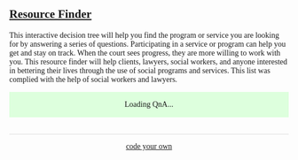 <style>	
	body {
		font-family: 'Palatino Linotype', 'Book Antiqua', Palatino, serif;
	}

	#rawmarkup{
		display:none;
	}
	
	#QandA img{
		width:100%;
	}

	div.main{
		min-width:300px;
		max-width:650px;
		margin: 0 auto;
	padding:0 5px 0 5px;
		}
	div.frame{
		float:left;
		width:100%;
		margin:5px 0 5px 0;
	}
	div.full{
		float:left;
		width:100%;
	}
	.button{
		padding:8px;
		margin:8px 0 0px 0;
		width:100%;
	}
	div.question_text{
		float:left;
		font-family: Verdana, Geneva, sans-serif;
		font-size: 14px;
		line-height: 20px;
		color:#ffffff;
		min-width:30px;
		background:#5489eb;
		border-radius: 15px;
		padding:10px 15px 14px 15px;
		margin-right:45px;
	}

	div.question_text a:link, div.question_text a:hover, div.question_text a:active, div.question_text a:visited{ color:#e3fbfc; } 

	div.question_arrow{
		float:left; 
		width: 0; 
		height: 0; 
		border-left: 5px solid transparent; 
		border-right: 10px solid transparent; 
		border-top: 15px solid #5489eb;
		margin:0 20px;
	}
	div.ans_text{
		float:right;
		font-family: Verdana, Geneva, sans-serif;
		font-size: 14px;
		line-height: 20px;
		color:#000000;
		min-width:30px;
		background:#eeeeee;
		border-radius: 15px;
		padding:10px 15px 14px 15px;
		margin-left:45px;
	}
	div.ans_arrow{
		float:right; 
		width: 0; 
		height: 0; 
		border-left: 10px solid transparent; 
		border-right: 5px solid transparent; 
		border-top: 15px solid #eeeeee;
		margin:0 20px;
	}
	div.choices{
		float:left;
		width:100%;
		margin:15px 0 0 0;
	}
	div.standard_buttons{
		float:left;
		width:100%;
		margin-top:5px;
		border-top: 1px solid #ddd; 
		padding-top:12px;		
	}
	div.credits{
		float:left;
		dispaly:none;
		width:100%;
		background:#eee;
		margin:0px 0 15px 0;
	}
	div.credit_text{
		font-family: Verdana, Geneva, sans-serif;
		font-size: 14px;
		line-height: 20px;
		padding:4px 15px 10px 15px;
	}
	li.error{
		list-style-type: none;
		background:#ffdddd;
		margin: 10px 0 0 0;
		padding: 5px;
	}

	.qpad {
		float:left;
		padding:0 15px;
	}
	
	a.sbutton {
		float:left;
		font-family: Verdana, Geneva, sans-serif;
		font-size: 14px;
		line-height: 20px;
		width:48%;
		background: #eee;
		border-radius: 8px;
		padding:10px 0px 12px 0;
		margin: 0 0 3px 0;
		border: solid 1px #888;
		text-align:center;
		color: #000000;
		text-decoration: none;
	}

	a.sbutton:hover, a.sbutton:active {
		float:left;
		font-family: Verdana, Geneva, sans-serif;
		font-size: 14px;
		line-height: 20px;
		width:48%;
		background: #ddd;
		border-radius: 8px;
		padding:10px 0px 12px 0;
		margin: 0 0 3px 0;
		border: solid 1px #888;
		text-align:center;
		color: #000000;
		text-decoration: none;
	}

	a.qabutton {
		float:left;
		font-family: Verdana, Geneva, sans-serif;
		font-size: 14px;
		line-height: 20px;
		width:100%;
		background: #eee;
		border-radius: 8px;
		padding:10px 0px 12px 0;
		margin: 0 0 8px 0;
		border: solid 1px #888;
		text-align:left;
		color: #000000;
		text-decoration: none;
	}

	a.qabutton:hover, a.qabutton:active {
		float:left;
		font-family: Verdana, Geneva, sans-serif;
		font-size: 14px;
		line-height: 20px;
		width:100%;
		background: #ddd;
		border-radius: 8px;
		padding:10px 0px 12px 0;
		margin: 0 0 8px 0;
		border: solid 1px #888;
		text-align:left;
		color: #000000;
		text-decoration: none;
	}
	

	div.xdiv {
		float:left;
		width:100%;
		margin: 0 0 8px 0;
		background: #eee;
		border: solid 1px #888;
		border-radius: 8px;
	}	

	input.xinput {
		-webkit-box-sizing: border-box; /* Safari/Chrome, other WebKit */
		-moz-box-sizing: border-box;    /* Firefox, other Gecko */ 
		box-sizing: border-box;         /* Opera/IE 8+ */
		float:left;
		width:100%;
		font-family: Verdana, Geneva, sans-serif;
		font-size: 14px;
		line-height: 20px;
		background: #fff;
		border-top-left-radius: 8px;
		border-top-right-radius: 8px;
		padding:10px 10px 12px 10px;
		border: solid 0px #888;
		border-bottom: solid 1px #888;
		text-align:left;
		color: #000000;
		text-decoration: none;
	}
	
	a.xbutton {
		float:left;
		width:100%;
		text-align:left;
		font-family: Verdana, Geneva, sans-serif;
		font-size: 14px;
		line-height: 20px;
		background: #eee;
		border-radius: 8px;
		padding:10px 0px 12px 0px;
		color: #000000;
		text-decoration: none;
	}
	
	a.xbutton:hover, a.xbutton:active {
		border-top-left-radius: 0px;
		border-top-right-radius: 0px;
		background: #ddd;
	}
</style>
<FORM name="FORM" id="FORM"><div id="conversation" style="margin:15px auto 0 auto;padding:0 15px;max-width:500px"> </div><h2 style=”text-allign:center;”><u>Resource Finder</u></h2> 
<p> This interactive decision tree will help you find the program or service you are looking for by answering a series of questions. Participating in a service or program can help you get and stay on track. When the court sees progress, they are more willing to work with you. This resource finder will help clients, lawyers, social workers, and anyone interested in bettering their lives through the use of social programs and services. This list was complied with the help of social workers and lawyers. </p>

<div id='QandA' class='QandA'><div style='padding:15px;background:#ddffdd;text-align:center;'>Loading QnA...</div></div><div id='Choices' class='choices'></div><div id="rawmarkup" style="display:none;">Before%3A+%3C%2Fdiv%3E%3Ch2+style%3D%E2%80%9Dtext-allign%3Acenter%3B%E2%80%9D%3E%3Cu%3EResource+Finder%3C%2Fu%3E%3C%2Fh2%3E+%0D%0A%3Cp%3E+This+interactive+decision+tree+will+help+you+find+the+program+or+service+you+are+looking+for+by+answering+a+series+of+questions.+Participating+in+a+service+or+program+can+help+you+get+and+stay+on+track.+When+the+court+sees+progress%2C+they+are+more+willing+to+work+with+you.+This+resource+finder+will+help+clients%2C+lawyers%2C+social+workers%2C+and+anyone+interested+in+bettering+their+lives+through+the+use+of+social+programs+and+services.+This+list+was+complied+with+the+help+of+social+workers+and+lawyers.+%3C%2Fp%3E%0D%0A%0D%0AQ%281%29%3A+Are+you+18+years+or+older%3F%0D%0AA%3A+Yes.%0D%0A%09Q%281.1%29%3A+I+will+provide+a+list+of+resources+in+the+Boston+area+that+you+can+utilize.+What+are+you+interested+in%3F%0D%0A%09A%28job+training%29%3A+Job+Training%0D%0A%09%09Q%282.1%29%3A+Pick+the+field+you%E2%80%99re+most+interested+in.%0D%0A%09%09A%28construction%29%3A+Construction%0D%0A%09%09%09Q%282.1.1%29%3A+Here+are+some+apprentice+and+training+programs+in+the+Greater+Boston+area.+%3Cbr%3E%3Cbr%3E%3Ca+href%3D%22https%3A%2F%2Fwww.peoplesacademyinc.org%22%3EThe+Peoples+Academy%3C%2Fa%3E+%3Cbr%3E%3Cbr%3E%3Ca+href%3D%22https%3A%2F%2Fbuildingpathwaysboston.org%2Fprograms%2F%22%3EBuildingPathWays%3C%2Fa%3E%3Cbr%3E%3Cbr%3E%3Ca+href%3D%22http%3A%2F%2Fwww.youthbuildboston.org%2Fnew-programs%2F%22%3EYouth+Build%3C%2Fa%3E.+%0D%0A%09%09%09A%3A+Thanks%2C+I%E2%80%99m+done+with+this.%0D%0A%09%09%09%09Q%282.1.1.1%29%3AGOTO%3Aend%0D%0A%09%09%09A%3A+I+want+to+keep+searching+the+resources.%0D%0A%09%09%09%09Q%282.1.1.2%29%3AGOTO%3A1.1%0D%0A%09%09A%28food%29%3A+Culinary+Arts%0D%0A%09%09%09Q%282.1.2%29%3A+%3Ca+href%3D%22https%3A%2F%2Fne-cat.org%2Fculinary-arts-job-training%2F%22%3ENECAT%3C%2Fa%3E%3Cbr%3E%3Cbr%3E%3Ca+href%3D%22http%3A%2F%2Fbostonkroc.salvationarmy.org%2FBostonKroc%2FCulinary%2F%22%3EKroc+Center+Culinary+Arts+Training+Center%3C%2Fa%3E+%0D%0A%09%09%09A%3A+Thanks%2C+I%E2%80%99m+done+with+this.%0D%0A%09%09%09%09Q%282.1.2.1%29%3AGOTO%3Aend%0D%0A%09%09%09A%3A+I+want+to+keep+searching+the+resources.%0D%0A%09%09%09%09Q%282.1.2.2%29%3AGOTO%3A1.1%0D%0A%09%09A%28unsure%29%3A+I%E2%80%99m+unsure%0D%0A%09%09%09Q%282.1.3%29%3A+Check+out+Boston%E2%80%99s+career+services+program+or+Boston+Public+Health+Commission%E2%80%99s+Job+Training%2FEducation%3Cbr%3E%3Cbr%3E%3Ca+href%3D%22https%3A%2F%2Fwww.bostoncareerlink.org%2Findex.php%3Foption%3Dcom_content%26view%3Darticle%26id%3D1%26Itemid%3D2%2F%22%3EBoston+Career+Link%3C%2Fa%3E%3Cbr%3E%3Cbr%3E%3Ca+href%3D%22http%3A%2F%2Fwww.bphc.org%2Fwhatwedo%2Fhomelessness%2Fhomeless-services%2FPages%2FJob-Training-and-Education.aspx%2F%22%3EBoston+Public+Health+Commission%3C%2Fa%3E%0D%0A%09%09%09A%3A+Thanks%2C+I%E2%80%99m+done+with+this.%0D%0A%09%09%09%09Q%282.1.3.1%29%3AGOTO%3Aend%0D%0A%09%09%09A%3A+I+want+to+keep+searching+the+resources.%0D%0A%09%09%09%09Q%282.1.3.2%29%3AGOTO%3A1.1%0D%0A%09A%28Alternative+education%29%3A+Alternative+Education%0D%0A%09%09Q%282.2%29%3A+Are+you+interested+in+getting+your+HiSET%2C+GED%2C+or+high+school+diploma%3F%0D%0A%09%09A%3A+Yes%0D%0A%09%09%09Q%282.2.1%29%3A+This+hotline+will+help+you+figure+the+program+that+will+benefit+you+the+most%21+%3Ca+href%3D%22http%3A%2F%2Fmassliteracyhotline.org%2Fhotline%2F%2F%22%3EMassachusetts+Literacy+Hotline%3C%2Fa%3E%0D%0A%09%09%09A%3A+Thanks%2C+I%E2%80%99m+done+with+this.%0D%0A%09%09%09%09Q%282.2.1.1%29%3AGOTO%3Aend%0D%0A%09%09%09A%3A+I+want+to+keep+searching+the+resources.%0D%0A%09%09%09%09Q%282.2.1.2%29%3AGOTO%3A1.1%0D%0A%09%09A%3A+No.%0D%0A%09%09%09Q%282.2.2%29%3A+Do+you+want+to+keep+searching+the+resources%3F%0D%0A%09%09%09A%3A+Yes+please%21%0D%0A%09%09%09%09Q%282.2.2.1%29%3AGOTO%3A1.1%0D%0A%09%09%09A%3A+No+thanks%2C+I%E2%80%99m+all+set.%0D%0A%09%09%09%09Q%282.2.2.2%29%3AGOTO%3Aend%0D%0A%09A%28rehab%29%3A+Rehabilitation+Facility%0D%0A%09%09Q%282.3%29%3A+Are+you+interested+in+participating+in+a+program+in+Boston%3F%0D%0A%09%09A%3A+Yes.%0D%0A%09%09%09Q%282.3.1%29%3A+Here+are+a+list+of+rehabilitation+programs+in+Boston.+%3Cbr%3E%3Cbr%3E+%3Ca+href%3D%22http%3A%2F%2Fspauldingrehab.org%2Flocations%2Fspaulding-rehabilitation-hospital%2F%22%3ESpaulding%3C%2Fa%3E%3Cbr%3E%3Cbr%3E%3Ca+href%3D%22http%3A%2F%2Fwww.bidmc.org%2FCenters-and-Departments%2FDepartments%2FPatient-And-Family-Care-Services%2FRehabilitation-Services%2FInpatient-Rehabilitation-Services.aspx%2F%22%3EBeth+Israel+Deaconess+Medical+Center%3C%2Fa%3E%3Cbr%3E%3Cbr%3E%3Ca+href%3D%22http%3A%2F%2Fwww.hebrewseniorlife.org%2Frehab-services-boston%2F%22%3EHebrew+Rehabilitation+Center%3C%2Fa%3E%0D%0A%09%09%09A%3A+Thanks%2C+I%E2%80%99m+done+with+this.%0D%0A%09%09%09%09Q%282.3.1.1%29%3AGOTO%3Aend%0D%0A%09%09%09A%3A+I+want+to+keep+searching+the+resources.%0D%0A%09%09%09%09Q%282.3.1.2%29%3AGOTO%3A1.1%0D%0A%09%09A%3A+No.+%0D%0A%09%09%09Q%282.3.2%29%3A+Unfortunately%2C+this+QnA+is+only+focused+on+the+Boston+area.+Do+you+want+to+keep+searching+for+programs%3F%0D%0A%09%09%09A%3A+Yes.%0D%0A%09%09%09%09Q%282.3.2.1%29%3AGOTO%3A1.1%0D%0A%09%09%09A%3A+No.%0D%0A%09%09%09%09Q%282.3.2.2%29%3AGOTO%3Aend%0D%0A%09A%28community%29%3A+Community+Service%0D%0A%09%09Q%282.4%29%3A+Are+you+interested+in+or+in+need+of+completing+community+service+in+the+Boston+area%3F%0D%0A%09%09A%3A+Yes.%0D%0A%09%09%09Q%282.4.1%29%3A+Here+are+list+of+programs+in+need+of+volunteers.+%3Cbr%3E%3Cbr%3E%3Ca+href%3D%22http%3A%2F%2Fbostonkroc.salvationarmy.org%2F%22%3EKroc+Center%3C%2Fa%3E%3Cbr%3E%3Cbr%3E%3Ca+href%3D%22http%3A%2F%2Fwww.pinestreetinn.org%2F%22%3EPine+St.+Inn%3C%2Fa%3E%3Cbr%3E%3Cbr%3E%3Ca+href%3D%22https%3A%2F%2Fwww.foodpantries.org%2Fci%2Fma-boston%2F%22%3EFood+Pantries%3C%2Fa%3E%3Cbr%3E%3Cbr%3E%3Ca+href%3D%22https%3A%2F%2Fwww.bostoncares.org%2F%22%3EBoston+Cares%3C%2Fa%3E%0D%0A%09%09%09A%3A+Thanks%2C+I%E2%80%99m+done+with+this.%0D%0A%09%09%09%09Q%282.4.1.1%29%3AGOTO%3Aend%0D%0A%09%09%09A%3A+I+want+to+keep+searching+the+resources.%0D%0A%09%09%09%09Q%282.4.1.2%29%3AGOTO%3A1.1%0D%0A%09%09A%3A+No%2C+I+want+to+complete+it+outside+of+Boston.%0D%0A%09%09%09Q%282.4.2%29%3A+Unfortunately%2C+this+QnA+only+focuses+on+the+Boston+area.+Do+you+want+to+keep+searching+for+programs%3F%0D%0A%09%09%09A%3A+Yes.%0D%0A%09%09%09%09Q%282.4.2.1%29%3AGOTO%3A1.1%0D%0A%09%09%09A%3A+No.%0D%0A%09%09%09%09Q%282.4.2.2%29%3AGOTO%3Aend%0D%0A%09A%28health%29%3A+Health+Clinic%0D%0A%09%09Q%282.5%29%3A+Here+are+a+list+of+judgment-free+clinics.+%3Cbr%3E%3Cbr%3E%3Ca+href%3D%22http%3A%2F%2Fsidneyborum.org%2Fcare%2F%22%3ESidney+Borum+Clinic%3C%2Fa%3E%3Cbr%3E%3Cbr%3E%3Ca+href%3Dhttp%3A%2F%2Fwww.bphc.org%2Fwhatwedo%2Fhomelessness%2Fhomeless-services%2FPages%2Flocations.aspx%2F%3EWoods+Mullen+Shelter%3C%2Fa%3E%0D%0A%09%09A%3A+Thanks%2C+I%E2%80%99m+done+with+this.%0D%0A%09%09%09Q%282.5.1.1%29%3AGOTO%3Aend%0D%0A%09%09A%3A+I+want+to+keep+searching+the+resources.%0D%0A%09%09%09Q%282.5.1.2%29%3AGOTO%3A1.1%0D%0A%09A%28all+set%29%3A+I+am+done+searching.%0D%0A%09%09Q%282.6%29%3AGOTO%3Aend%0D%0AA%3A+No.%0D%0A%09Q%281.2%29%3AGOTO%3A2%0D%0AQ%282%29%3A+If+you+are+looking+for+juvenile+services%2C+please+use+Nicole+Siino%E2%80%99s+website+application+for+available+juvenile+resources.%0D%0AQ%28end%29%3A+Thank+you+for+participating%21%0D%0A</div><div id="ondeck" name="ondeck"><div id='Q-1' name='Q-1' style='display:none;'> Are you 18 years or older?
</div><div id='Q-1.1' name='Q-1.1' style='display:none;'> I will provide a list of resources in the Boston area that you can utilize. What are you interested in?
</div><div id='Q-1.1.1' name='Q-1.1.1' style='display:none;'> Pick the field you’re most interested in.
</div><div id='Q-1.1.1.1' name='Q-1.1.1.1' style='display:none;'> Here are some apprentice and training programs in the Greater Boston area. <br><br><a href="https://www.peoplesacademyinc.org">The Peoples Academy</a> <br><br><a href="https://buildingpathwaysboston.org/programs/">BuildingPathWays</a><br><br><a href="http://www.youthbuildboston.org/new-programs/">Youth Build</a>. 
</div><div id='Q-1.1.1.1.1' name='Q-1.1.1.1.1' style='display:none;'>GOTO:3</div><div id='Q-1.1.1.1.2' name='Q-1.1.1.1.2' style='display:none;'>GOTO:1.1</div><div id='Q-1.1.1.2' name='Q-1.1.1.2' style='display:none;'> <a href="https://ne-cat.org/culinary-arts-job-training/">NECAT</a><br><br><a href="http://bostonkroc.salvationarmy.org/BostonKroc/Culinary/">Kroc Center Culinary Arts Training Center</a> 
</div><div id='Q-1.1.1.2.1' name='Q-1.1.1.2.1' style='display:none;'>GOTO:3</div><div id='Q-1.1.1.2.2' name='Q-1.1.1.2.2' style='display:none;'>GOTO:1.1</div><div id='Q-1.1.1.3' name='Q-1.1.1.3' style='display:none;'> Check out Boston’s career services program or Boston Public Health Commission’s Job Training/Education<br><br><a href="https://www.bostoncareerlink.org/index.php?option=com_content&view=article&id=1&Itemid=2/">Boston Career Link</a><br><br><a href="http://www.bphc.org/whatwedo/homelessness/homeless-services/Pages/Job-Training-and-Education.aspx/">Boston Public Health Commission</a>
</div><div id='Q-1.1.1.3.1' name='Q-1.1.1.3.1' style='display:none;'>GOTO:3</div><div id='Q-1.1.1.3.2' name='Q-1.1.1.3.2' style='display:none;'>GOTO:1.1</div><div id='Q-1.1.2' name='Q-1.1.2' style='display:none;'> Are you interested in getting your HiSET, GED, or high school diploma?
</div><div id='Q-1.1.2.1' name='Q-1.1.2.1' style='display:none;'> This hotline will help you figure the program that will benefit you the most! <a href="http://massliteracyhotline.org/hotline//">Massachusetts Literacy Hotline</a>
</div><div id='Q-1.1.2.1.1' name='Q-1.1.2.1.1' style='display:none;'>GOTO:3</div><div id='Q-1.1.2.1.2' name='Q-1.1.2.1.2' style='display:none;'>GOTO:1.1</div><div id='Q-1.1.2.2' name='Q-1.1.2.2' style='display:none;'> Do you want to keep searching the resources?
</div><div id='Q-1.1.2.2.1' name='Q-1.1.2.2.1' style='display:none;'>GOTO:1.1</div><div id='Q-1.1.2.2.2' name='Q-1.1.2.2.2' style='display:none;'>GOTO:3</div><div id='Q-1.1.3' name='Q-1.1.3' style='display:none;'> Are you interested in participating in a program in Boston?
</div><div id='Q-1.1.3.1' name='Q-1.1.3.1' style='display:none;'> Here are a list of rehabilitation programs in Boston. <br><br> <a href="http://spauldingrehab.org/locations/spaulding-rehabilitation-hospital/">Spaulding</a><br><br><a href="http://www.bidmc.org/Centers-and-Departments/Departments/Patient-And-Family-Care-Services/Rehabilitation-Services/Inpatient-Rehabilitation-Services.aspx/">Beth Israel Deaconess Medical Center</a><br><br><a href="http://www.hebrewseniorlife.org/rehab-services-boston/">Hebrew Rehabilitation Center</a>
</div><div id='Q-1.1.3.1.1' name='Q-1.1.3.1.1' style='display:none;'>GOTO:3</div><div id='Q-1.1.3.1.2' name='Q-1.1.3.1.2' style='display:none;'>GOTO:1.1</div><div id='Q-1.1.3.2' name='Q-1.1.3.2' style='display:none;'> Unfortunately, this QnA is only focused on the Boston area. Do you want to keep searching for programs?
</div><div id='Q-1.1.3.2.1' name='Q-1.1.3.2.1' style='display:none;'>GOTO:1.1</div><div id='Q-1.1.3.2.2' name='Q-1.1.3.2.2' style='display:none;'>GOTO:3</div><div id='Q-1.1.4' name='Q-1.1.4' style='display:none;'> Are you interested in or in need of completing community service in the Boston area?
</div><div id='Q-1.1.4.1' name='Q-1.1.4.1' style='display:none;'> Here are list of programs in need of volunteers. <br><br><a href="http://bostonkroc.salvationarmy.org/">Kroc Center</a><br><br><a href="http://www.pinestreetinn.org/">Pine St. Inn</a><br><br><a href="https://www.foodpantries.org/ci/ma-boston/">Food Pantries</a><br><br><a href="https://www.bostoncares.org/">Boston Cares</a>
</div><div id='Q-1.1.4.1.1' name='Q-1.1.4.1.1' style='display:none;'>GOTO:3</div><div id='Q-1.1.4.1.2' name='Q-1.1.4.1.2' style='display:none;'>GOTO:1.1</div><div id='Q-1.1.4.2' name='Q-1.1.4.2' style='display:none;'> Unfortunately, this QnA only focuses on the Boston area. Do you want to keep searching for programs?
</div><div id='Q-1.1.4.2.1' name='Q-1.1.4.2.1' style='display:none;'>GOTO:1.1</div><div id='Q-1.1.4.2.2' name='Q-1.1.4.2.2' style='display:none;'>GOTO:3</div><div id='Q-1.1.5' name='Q-1.1.5' style='display:none;'> Here are a list of judgment-free clinics. <br><br><a href="http://sidneyborum.org/care/">Sidney Borum Clinic</a><br><br><a href=http://www.bphc.org/whatwedo/homelessness/homeless-services/Pages/locations.aspx/>Woods Mullen Shelter</a>
</div><div id='Q-1.1.5.1' name='Q-1.1.5.1' style='display:none;'>GOTO:3</div><div id='Q-1.1.5.2' name='Q-1.1.5.2' style='display:none;'>GOTO:1.1</div><div id='Q-1.1.6' name='Q-1.1.6' style='display:none;'>GOTO:3</div><div id='Q-1.2' name='Q-1.2' style='display:none;'>GOTO:2</div><div id='Q-2' name='Q-2' style='display:none;'> If you are looking for juvenile services, please use Nicole Siino’s website application for available juvenile resources.
</div><div id='Q-3' name='Q-3' style='display:none;'> Thank you for participating!
</div><div id='A-1.1' name='A-1.1' style='display:none;'> Yes.
</div><div id='A-href-1.1' name='A-href-1.1' style='display:none;'>javascript:void('');</div><div id='A-target-1.1' name='A-target-1.1' style='display:none;'></div><div id='X-1.1' name='X-1.1' style='display:none;'>Yes.</div><div id='A-1.1.1' name='A-1.1.1' style='display:none;'> Job Training
</div><div id='A-href-1.1.1' name='A-href-1.1.1' style='display:none;'>javascript:void('');</div><div id='A-target-1.1.1' name='A-target-1.1.1' style='display:none;'></div><div id='X-1.1.1' name='X-1.1.1' style='display:none;'>job training</div><div id='A-1.1.1.1' name='A-1.1.1.1' style='display:none;'> Construction
</div><div id='A-href-1.1.1.1' name='A-href-1.1.1.1' style='display:none;'>javascript:void('');</div><div id='A-target-1.1.1.1' name='A-target-1.1.1.1' style='display:none;'></div><div id='X-1.1.1.1' name='X-1.1.1.1' style='display:none;'>construction</div><div id='A-1.1.1.1.1' name='A-1.1.1.1.1' style='display:none;'> Thanks, I’m done with this.
</div><div id='A-href-1.1.1.1.1' name='A-href-1.1.1.1.1' style='display:none;'>javascript:void('');</div><div id='A-target-1.1.1.1.1' name='A-target-1.1.1.1.1' style='display:none;'></div><div id='X-1.1.1.1.1' name='X-1.1.1.1.1' style='display:none;'>Thanks, I’m done with this.</div><div id='A-1.1.1.1.2' name='A-1.1.1.1.2' style='display:none;'> I want to keep searching the resources.
</div><div id='A-href-1.1.1.1.2' name='A-href-1.1.1.1.2' style='display:none;'>javascript:void('');</div><div id='A-target-1.1.1.1.2' name='A-target-1.1.1.1.2' style='display:none;'></div><div id='X-1.1.1.1.2' name='X-1.1.1.1.2' style='display:none;'>I want to keep searching the resources.</div><div id='A-1.1.1.2' name='A-1.1.1.2' style='display:none;'> Culinary Arts
</div><div id='A-href-1.1.1.2' name='A-href-1.1.1.2' style='display:none;'>javascript:void('');</div><div id='A-target-1.1.1.2' name='A-target-1.1.1.2' style='display:none;'></div><div id='X-1.1.1.2' name='X-1.1.1.2' style='display:none;'>food</div><div id='A-1.1.1.2.1' name='A-1.1.1.2.1' style='display:none;'> Thanks, I’m done with this.
</div><div id='A-href-1.1.1.2.1' name='A-href-1.1.1.2.1' style='display:none;'>javascript:void('');</div><div id='A-target-1.1.1.2.1' name='A-target-1.1.1.2.1' style='display:none;'></div><div id='X-1.1.1.2.1' name='X-1.1.1.2.1' style='display:none;'>Thanks, I’m done with this.</div><div id='A-1.1.1.2.2' name='A-1.1.1.2.2' style='display:none;'> I want to keep searching the resources.
</div><div id='A-href-1.1.1.2.2' name='A-href-1.1.1.2.2' style='display:none;'>javascript:void('');</div><div id='A-target-1.1.1.2.2' name='A-target-1.1.1.2.2' style='display:none;'></div><div id='X-1.1.1.2.2' name='X-1.1.1.2.2' style='display:none;'>I want to keep searching the resources.</div><div id='A-1.1.1.3' name='A-1.1.1.3' style='display:none;'> I’m unsure
</div><div id='A-href-1.1.1.3' name='A-href-1.1.1.3' style='display:none;'>javascript:void('');</div><div id='A-target-1.1.1.3' name='A-target-1.1.1.3' style='display:none;'></div><div id='X-1.1.1.3' name='X-1.1.1.3' style='display:none;'>unsure</div><div id='A-1.1.1.3.1' name='A-1.1.1.3.1' style='display:none;'> Thanks, I’m done with this.
</div><div id='A-href-1.1.1.3.1' name='A-href-1.1.1.3.1' style='display:none;'>javascript:void('');</div><div id='A-target-1.1.1.3.1' name='A-target-1.1.1.3.1' style='display:none;'></div><div id='X-1.1.1.3.1' name='X-1.1.1.3.1' style='display:none;'>Thanks, I’m done with this.</div><div id='A-1.1.1.3.2' name='A-1.1.1.3.2' style='display:none;'> I want to keep searching the resources.
</div><div id='A-href-1.1.1.3.2' name='A-href-1.1.1.3.2' style='display:none;'>javascript:void('');</div><div id='A-target-1.1.1.3.2' name='A-target-1.1.1.3.2' style='display:none;'></div><div id='X-1.1.1.3.2' name='X-1.1.1.3.2' style='display:none;'>I want to keep searching the resources.</div><div id='A-1.1.2' name='A-1.1.2' style='display:none;'> Alternative Education
</div><div id='A-href-1.1.2' name='A-href-1.1.2' style='display:none;'>javascript:void('');</div><div id='A-target-1.1.2' name='A-target-1.1.2' style='display:none;'></div><div id='X-1.1.2' name='X-1.1.2' style='display:none;'>Alternative education</div><div id='A-1.1.2.1' name='A-1.1.2.1' style='display:none;'> Yes
</div><div id='A-href-1.1.2.1' name='A-href-1.1.2.1' style='display:none;'>javascript:void('');</div><div id='A-target-1.1.2.1' name='A-target-1.1.2.1' style='display:none;'></div><div id='X-1.1.2.1' name='X-1.1.2.1' style='display:none;'>Yes</div><div id='A-1.1.2.1.1' name='A-1.1.2.1.1' style='display:none;'> Thanks, I’m done with this.
</div><div id='A-href-1.1.2.1.1' name='A-href-1.1.2.1.1' style='display:none;'>javascript:void('');</div><div id='A-target-1.1.2.1.1' name='A-target-1.1.2.1.1' style='display:none;'></div><div id='X-1.1.2.1.1' name='X-1.1.2.1.1' style='display:none;'>Thanks, I’m done with this.</div><div id='A-1.1.2.1.2' name='A-1.1.2.1.2' style='display:none;'> I want to keep searching the resources.
</div><div id='A-href-1.1.2.1.2' name='A-href-1.1.2.1.2' style='display:none;'>javascript:void('');</div><div id='A-target-1.1.2.1.2' name='A-target-1.1.2.1.2' style='display:none;'></div><div id='X-1.1.2.1.2' name='X-1.1.2.1.2' style='display:none;'>I want to keep searching the resources.</div><div id='A-1.1.2.2' name='A-1.1.2.2' style='display:none;'> No.
</div><div id='A-href-1.1.2.2' name='A-href-1.1.2.2' style='display:none;'>javascript:void('');</div><div id='A-target-1.1.2.2' name='A-target-1.1.2.2' style='display:none;'></div><div id='X-1.1.2.2' name='X-1.1.2.2' style='display:none;'>No.</div><div id='A-1.1.2.2.1' name='A-1.1.2.2.1' style='display:none;'> Yes please!
</div><div id='A-href-1.1.2.2.1' name='A-href-1.1.2.2.1' style='display:none;'>javascript:void('');</div><div id='A-target-1.1.2.2.1' name='A-target-1.1.2.2.1' style='display:none;'></div><div id='X-1.1.2.2.1' name='X-1.1.2.2.1' style='display:none;'>Yes please!</div><div id='A-1.1.2.2.2' name='A-1.1.2.2.2' style='display:none;'> No thanks, I’m all set.
</div><div id='A-href-1.1.2.2.2' name='A-href-1.1.2.2.2' style='display:none;'>javascript:void('');</div><div id='A-target-1.1.2.2.2' name='A-target-1.1.2.2.2' style='display:none;'></div><div id='X-1.1.2.2.2' name='X-1.1.2.2.2' style='display:none;'>No thanks, I’m all set.</div><div id='A-1.1.3' name='A-1.1.3' style='display:none;'> Rehabilitation Facility
</div><div id='A-href-1.1.3' name='A-href-1.1.3' style='display:none;'>javascript:void('');</div><div id='A-target-1.1.3' name='A-target-1.1.3' style='display:none;'></div><div id='X-1.1.3' name='X-1.1.3' style='display:none;'>rehab</div><div id='A-1.1.3.1' name='A-1.1.3.1' style='display:none;'> Yes.
</div><div id='A-href-1.1.3.1' name='A-href-1.1.3.1' style='display:none;'>javascript:void('');</div><div id='A-target-1.1.3.1' name='A-target-1.1.3.1' style='display:none;'></div><div id='X-1.1.3.1' name='X-1.1.3.1' style='display:none;'>Yes.</div><div id='A-1.1.3.1.1' name='A-1.1.3.1.1' style='display:none;'> Thanks, I’m done with this.
</div><div id='A-href-1.1.3.1.1' name='A-href-1.1.3.1.1' style='display:none;'>javascript:void('');</div><div id='A-target-1.1.3.1.1' name='A-target-1.1.3.1.1' style='display:none;'></div><div id='X-1.1.3.1.1' name='X-1.1.3.1.1' style='display:none;'>Thanks, I’m done with this.</div><div id='A-1.1.3.1.2' name='A-1.1.3.1.2' style='display:none;'> I want to keep searching the resources.
</div><div id='A-href-1.1.3.1.2' name='A-href-1.1.3.1.2' style='display:none;'>javascript:void('');</div><div id='A-target-1.1.3.1.2' name='A-target-1.1.3.1.2' style='display:none;'></div><div id='X-1.1.3.1.2' name='X-1.1.3.1.2' style='display:none;'>I want to keep searching the resources.</div><div id='A-1.1.3.2' name='A-1.1.3.2' style='display:none;'> No. 
</div><div id='A-href-1.1.3.2' name='A-href-1.1.3.2' style='display:none;'>javascript:void('');</div><div id='A-target-1.1.3.2' name='A-target-1.1.3.2' style='display:none;'></div><div id='X-1.1.3.2' name='X-1.1.3.2' style='display:none;'>No.</div><div id='A-1.1.3.2.1' name='A-1.1.3.2.1' style='display:none;'> Yes.
</div><div id='A-href-1.1.3.2.1' name='A-href-1.1.3.2.1' style='display:none;'>javascript:void('');</div><div id='A-target-1.1.3.2.1' name='A-target-1.1.3.2.1' style='display:none;'></div><div id='X-1.1.3.2.1' name='X-1.1.3.2.1' style='display:none;'>Yes.</div><div id='A-1.1.3.2.2' name='A-1.1.3.2.2' style='display:none;'> No.
</div><div id='A-href-1.1.3.2.2' name='A-href-1.1.3.2.2' style='display:none;'>javascript:void('');</div><div id='A-target-1.1.3.2.2' name='A-target-1.1.3.2.2' style='display:none;'></div><div id='X-1.1.3.2.2' name='X-1.1.3.2.2' style='display:none;'>No.</div><div id='A-1.1.4' name='A-1.1.4' style='display:none;'> Community Service
</div><div id='A-href-1.1.4' name='A-href-1.1.4' style='display:none;'>javascript:void('');</div><div id='A-target-1.1.4' name='A-target-1.1.4' style='display:none;'></div><div id='X-1.1.4' name='X-1.1.4' style='display:none;'>community</div><div id='A-1.1.4.1' name='A-1.1.4.1' style='display:none;'> Yes.
</div><div id='A-href-1.1.4.1' name='A-href-1.1.4.1' style='display:none;'>javascript:void('');</div><div id='A-target-1.1.4.1' name='A-target-1.1.4.1' style='display:none;'></div><div id='X-1.1.4.1' name='X-1.1.4.1' style='display:none;'>Yes.</div><div id='A-1.1.4.1.1' name='A-1.1.4.1.1' style='display:none;'> Thanks, I’m done with this.
</div><div id='A-href-1.1.4.1.1' name='A-href-1.1.4.1.1' style='display:none;'>javascript:void('');</div><div id='A-target-1.1.4.1.1' name='A-target-1.1.4.1.1' style='display:none;'></div><div id='X-1.1.4.1.1' name='X-1.1.4.1.1' style='display:none;'>Thanks, I’m done with this.</div><div id='A-1.1.4.1.2' name='A-1.1.4.1.2' style='display:none;'> I want to keep searching the resources.
</div><div id='A-href-1.1.4.1.2' name='A-href-1.1.4.1.2' style='display:none;'>javascript:void('');</div><div id='A-target-1.1.4.1.2' name='A-target-1.1.4.1.2' style='display:none;'></div><div id='X-1.1.4.1.2' name='X-1.1.4.1.2' style='display:none;'>I want to keep searching the resources.</div><div id='A-1.1.4.2' name='A-1.1.4.2' style='display:none;'> No, I want to complete it outside of Boston.
</div><div id='A-href-1.1.4.2' name='A-href-1.1.4.2' style='display:none;'>javascript:void('');</div><div id='A-target-1.1.4.2' name='A-target-1.1.4.2' style='display:none;'></div><div id='X-1.1.4.2' name='X-1.1.4.2' style='display:none;'>No, I want to complete it outside of Boston.</div><div id='A-1.1.4.2.1' name='A-1.1.4.2.1' style='display:none;'> Yes.
</div><div id='A-href-1.1.4.2.1' name='A-href-1.1.4.2.1' style='display:none;'>javascript:void('');</div><div id='A-target-1.1.4.2.1' name='A-target-1.1.4.2.1' style='display:none;'></div><div id='X-1.1.4.2.1' name='X-1.1.4.2.1' style='display:none;'>Yes.</div><div id='A-1.1.4.2.2' name='A-1.1.4.2.2' style='display:none;'> No.
</div><div id='A-href-1.1.4.2.2' name='A-href-1.1.4.2.2' style='display:none;'>javascript:void('');</div><div id='A-target-1.1.4.2.2' name='A-target-1.1.4.2.2' style='display:none;'></div><div id='X-1.1.4.2.2' name='X-1.1.4.2.2' style='display:none;'>No.</div><div id='A-1.1.5' name='A-1.1.5' style='display:none;'> Health Clinic
</div><div id='A-href-1.1.5' name='A-href-1.1.5' style='display:none;'>javascript:void('');</div><div id='A-target-1.1.5' name='A-target-1.1.5' style='display:none;'></div><div id='X-1.1.5' name='X-1.1.5' style='display:none;'>health</div><div id='A-1.1.5.1' name='A-1.1.5.1' style='display:none;'> Thanks, I’m done with this.
</div><div id='A-href-1.1.5.1' name='A-href-1.1.5.1' style='display:none;'>javascript:void('');</div><div id='A-target-1.1.5.1' name='A-target-1.1.5.1' style='display:none;'></div><div id='X-1.1.5.1' name='X-1.1.5.1' style='display:none;'>Thanks, I’m done with this.</div><div id='A-1.1.5.2' name='A-1.1.5.2' style='display:none;'> I want to keep searching the resources.
</div><div id='A-href-1.1.5.2' name='A-href-1.1.5.2' style='display:none;'>javascript:void('');</div><div id='A-target-1.1.5.2' name='A-target-1.1.5.2' style='display:none;'></div><div id='X-1.1.5.2' name='X-1.1.5.2' style='display:none;'>I want to keep searching the resources.</div><div id='A-1.1.6' name='A-1.1.6' style='display:none;'> I am done searching.
</div><div id='A-href-1.1.6' name='A-href-1.1.6' style='display:none;'>javascript:void('');</div><div id='A-target-1.1.6' name='A-target-1.1.6' style='display:none;'></div><div id='X-1.1.6' name='X-1.1.6' style='display:none;'>all set</div><div id='A-1.2' name='A-1.2' style='display:none;'> No.
</div><div id='A-href-1.2' name='A-href-1.2' style='display:none;'>javascript:void('');</div><div id='A-target-1.2' name='A-target-1.2' style='display:none;'></div><div id='X-1.2' name='X-1.2' style='display:none;'>No.</div>
<script>
	var QVnames = [['1','1'],['1.1','1.1'],['1.1.1','1.1.1'],['1.1.1.1','1.1.1.1'],['1.1.1.1.1','1.1.1.1.1'],['1.1.1.1.2','1.1.1.1.2'],['1.1.1.2','1.1.1.2'],['1.1.1.2.1','1.1.1.2.1'],['1.1.1.2.2','1.1.1.2.2'],['1.1.1.3','1.1.1.3'],['1.1.1.3.1','1.1.1.3.1'],['1.1.1.3.2','1.1.1.3.2'],['1.1.2','1.1.2'],['1.1.2.1','1.1.2.1'],['1.1.2.1.1','1.1.2.1.1'],['1.1.2.1.2','1.1.2.1.2'],['1.1.2.2','1.1.2.2'],['1.1.2.2.1','1.1.2.2.1'],['1.1.2.2.2','1.1.2.2.2'],['1.1.3','1.1.3'],['1.1.3.1','1.1.3.1'],['1.1.3.1.1','1.1.3.1.1'],['1.1.3.1.2','1.1.3.1.2'],['1.1.3.2','1.1.3.2'],['1.1.3.2.1','1.1.3.2.1'],['1.1.3.2.2','1.1.3.2.2'],['1.1.4','1.1.4'],['1.1.4.1','1.1.4.1'],['1.1.4.1.1','1.1.4.1.1'],['1.1.4.1.2','1.1.4.1.2'],['1.1.4.2','1.1.4.2'],['1.1.4.2.1','1.1.4.2.1'],['1.1.4.2.2','1.1.4.2.2'],['1.1.5','1.1.5'],['1.1.5.1','1.1.5.1'],['1.1.5.2','1.1.5.2'],['1.1.6','1.1.6'],['1.2','1.2'],['2','2'],['3','end']];
</script>
</div><textarea id="original" name="original" style="display:none;" disabled="disabled"><div id='Q-1' name='Q-1' style='display:none;'> Are you 18 years or older?
</div><div id='Q-1.1' name='Q-1.1' style='display:none;'> I will provide a list of resources in the Boston area that you can utilize. What are you interested in?
</div><div id='Q-1.1.1' name='Q-1.1.1' style='display:none;'> Pick the field you’re most interested in.
</div><div id='Q-1.1.1.1' name='Q-1.1.1.1' style='display:none;'> Here are some apprentice and training programs in the Greater Boston area. <br><br><a href="https://www.peoplesacademyinc.org">The Peoples Academy</a> <br><br><a href="https://buildingpathwaysboston.org/programs/">BuildingPathWays</a><br><br><a href="http://www.youthbuildboston.org/new-programs/">Youth Build</a>. 
</div><div id='Q-1.1.1.1.1' name='Q-1.1.1.1.1' style='display:none;'>GOTO:3</div><div id='Q-1.1.1.1.2' name='Q-1.1.1.1.2' style='display:none;'>GOTO:1.1</div><div id='Q-1.1.1.2' name='Q-1.1.1.2' style='display:none;'> <a href="https://ne-cat.org/culinary-arts-job-training/">NECAT</a><br><br><a href="http://bostonkroc.salvationarmy.org/BostonKroc/Culinary/">Kroc Center Culinary Arts Training Center</a> 
</div><div id='Q-1.1.1.2.1' name='Q-1.1.1.2.1' style='display:none;'>GOTO:3</div><div id='Q-1.1.1.2.2' name='Q-1.1.1.2.2' style='display:none;'>GOTO:1.1</div><div id='Q-1.1.1.3' name='Q-1.1.1.3' style='display:none;'> Check out Boston’s career services program or Boston Public Health Commission’s Job Training/Education<br><br><a href="https://www.bostoncareerlink.org/index.php?option=com_content&view=article&id=1&Itemid=2/">Boston Career Link</a><br><br><a href="http://www.bphc.org/whatwedo/homelessness/homeless-services/Pages/Job-Training-and-Education.aspx/">Boston Public Health Commission</a>
</div><div id='Q-1.1.1.3.1' name='Q-1.1.1.3.1' style='display:none;'>GOTO:3</div><div id='Q-1.1.1.3.2' name='Q-1.1.1.3.2' style='display:none;'>GOTO:1.1</div><div id='Q-1.1.2' name='Q-1.1.2' style='display:none;'> Are you interested in getting your HiSET, GED, or high school diploma?
</div><div id='Q-1.1.2.1' name='Q-1.1.2.1' style='display:none;'> This hotline will help you figure the program that will benefit you the most! <a href="http://massliteracyhotline.org/hotline//">Massachusetts Literacy Hotline</a>
</div><div id='Q-1.1.2.1.1' name='Q-1.1.2.1.1' style='display:none;'>GOTO:3</div><div id='Q-1.1.2.1.2' name='Q-1.1.2.1.2' style='display:none;'>GOTO:1.1</div><div id='Q-1.1.2.2' name='Q-1.1.2.2' style='display:none;'> Do you want to keep searching the resources?
</div><div id='Q-1.1.2.2.1' name='Q-1.1.2.2.1' style='display:none;'>GOTO:1.1</div><div id='Q-1.1.2.2.2' name='Q-1.1.2.2.2' style='display:none;'>GOTO:3</div><div id='Q-1.1.3' name='Q-1.1.3' style='display:none;'> Are you interested in participating in a program in Boston?
</div><div id='Q-1.1.3.1' name='Q-1.1.3.1' style='display:none;'> Here are a list of rehabilitation programs in Boston. <br><br> <a href="http://spauldingrehab.org/locations/spaulding-rehabilitation-hospital/">Spaulding</a><br><br><a href="http://www.bidmc.org/Centers-and-Departments/Departments/Patient-And-Family-Care-Services/Rehabilitation-Services/Inpatient-Rehabilitation-Services.aspx/">Beth Israel Deaconess Medical Center</a><br><br><a href="http://www.hebrewseniorlife.org/rehab-services-boston/">Hebrew Rehabilitation Center</a>
</div><div id='Q-1.1.3.1.1' name='Q-1.1.3.1.1' style='display:none;'>GOTO:3</div><div id='Q-1.1.3.1.2' name='Q-1.1.3.1.2' style='display:none;'>GOTO:1.1</div><div id='Q-1.1.3.2' name='Q-1.1.3.2' style='display:none;'> Unfortunately, this QnA is only focused on the Boston area. Do you want to keep searching for programs?
</div><div id='Q-1.1.3.2.1' name='Q-1.1.3.2.1' style='display:none;'>GOTO:1.1</div><div id='Q-1.1.3.2.2' name='Q-1.1.3.2.2' style='display:none;'>GOTO:3</div><div id='Q-1.1.4' name='Q-1.1.4' style='display:none;'> Are you interested in or in need of completing community service in the Boston area?
</div><div id='Q-1.1.4.1' name='Q-1.1.4.1' style='display:none;'> Here are list of programs in need of volunteers. <br><br><a href="http://bostonkroc.salvationarmy.org/">Kroc Center</a><br><br><a href="http://www.pinestreetinn.org/">Pine St. Inn</a><br><br><a href="https://www.foodpantries.org/ci/ma-boston/">Food Pantries</a><br><br><a href="https://www.bostoncares.org/">Boston Cares</a>
</div><div id='Q-1.1.4.1.1' name='Q-1.1.4.1.1' style='display:none;'>GOTO:3</div><div id='Q-1.1.4.1.2' name='Q-1.1.4.1.2' style='display:none;'>GOTO:1.1</div><div id='Q-1.1.4.2' name='Q-1.1.4.2' style='display:none;'> Unfortunately, this QnA only focuses on the Boston area. Do you want to keep searching for programs?
</div><div id='Q-1.1.4.2.1' name='Q-1.1.4.2.1' style='display:none;'>GOTO:1.1</div><div id='Q-1.1.4.2.2' name='Q-1.1.4.2.2' style='display:none;'>GOTO:3</div><div id='Q-1.1.5' name='Q-1.1.5' style='display:none;'> Here are a list of judgment-free clinics. <br><br><a href="http://sidneyborum.org/care/">Sidney Borum Clinic</a><br><br><a href=http://www.bphc.org/whatwedo/homelessness/homeless-services/Pages/locations.aspx/>Woods Mullen Shelter</a>
</div><div id='Q-1.1.5.1' name='Q-1.1.5.1' style='display:none;'>GOTO:3</div><div id='Q-1.1.5.2' name='Q-1.1.5.2' style='display:none;'>GOTO:1.1</div><div id='Q-1.1.6' name='Q-1.1.6' style='display:none;'>GOTO:3</div><div id='Q-1.2' name='Q-1.2' style='display:none;'>GOTO:2</div><div id='Q-2' name='Q-2' style='display:none;'> If you are looking for juvenile services, please use Nicole Siino’s website application for available juvenile resources.
</div><div id='Q-3' name='Q-3' style='display:none;'> Thank you for participating!
</div><div id='A-1.1' name='A-1.1' style='display:none;'> Yes.
</div><div id='A-href-1.1' name='A-href-1.1' style='display:none;'>javascript:void('');</div><div id='A-target-1.1' name='A-target-1.1' style='display:none;'></div><div id='X-1.1' name='X-1.1' style='display:none;'>Yes.</div><div id='A-1.1.1' name='A-1.1.1' style='display:none;'> Job Training
</div><div id='A-href-1.1.1' name='A-href-1.1.1' style='display:none;'>javascript:void('');</div><div id='A-target-1.1.1' name='A-target-1.1.1' style='display:none;'></div><div id='X-1.1.1' name='X-1.1.1' style='display:none;'>job training</div><div id='A-1.1.1.1' name='A-1.1.1.1' style='display:none;'> Construction
</div><div id='A-href-1.1.1.1' name='A-href-1.1.1.1' style='display:none;'>javascript:void('');</div><div id='A-target-1.1.1.1' name='A-target-1.1.1.1' style='display:none;'></div><div id='X-1.1.1.1' name='X-1.1.1.1' style='display:none;'>construction</div><div id='A-1.1.1.1.1' name='A-1.1.1.1.1' style='display:none;'> Thanks, I’m done with this.
</div><div id='A-href-1.1.1.1.1' name='A-href-1.1.1.1.1' style='display:none;'>javascript:void('');</div><div id='A-target-1.1.1.1.1' name='A-target-1.1.1.1.1' style='display:none;'></div><div id='X-1.1.1.1.1' name='X-1.1.1.1.1' style='display:none;'>Thanks, I’m done with this.</div><div id='A-1.1.1.1.2' name='A-1.1.1.1.2' style='display:none;'> I want to keep searching the resources.
</div><div id='A-href-1.1.1.1.2' name='A-href-1.1.1.1.2' style='display:none;'>javascript:void('');</div><div id='A-target-1.1.1.1.2' name='A-target-1.1.1.1.2' style='display:none;'></div><div id='X-1.1.1.1.2' name='X-1.1.1.1.2' style='display:none;'>I want to keep searching the resources.</div><div id='A-1.1.1.2' name='A-1.1.1.2' style='display:none;'> Culinary Arts
</div><div id='A-href-1.1.1.2' name='A-href-1.1.1.2' style='display:none;'>javascript:void('');</div><div id='A-target-1.1.1.2' name='A-target-1.1.1.2' style='display:none;'></div><div id='X-1.1.1.2' name='X-1.1.1.2' style='display:none;'>food</div><div id='A-1.1.1.2.1' name='A-1.1.1.2.1' style='display:none;'> Thanks, I’m done with this.
</div><div id='A-href-1.1.1.2.1' name='A-href-1.1.1.2.1' style='display:none;'>javascript:void('');</div><div id='A-target-1.1.1.2.1' name='A-target-1.1.1.2.1' style='display:none;'></div><div id='X-1.1.1.2.1' name='X-1.1.1.2.1' style='display:none;'>Thanks, I’m done with this.</div><div id='A-1.1.1.2.2' name='A-1.1.1.2.2' style='display:none;'> I want to keep searching the resources.
</div><div id='A-href-1.1.1.2.2' name='A-href-1.1.1.2.2' style='display:none;'>javascript:void('');</div><div id='A-target-1.1.1.2.2' name='A-target-1.1.1.2.2' style='display:none;'></div><div id='X-1.1.1.2.2' name='X-1.1.1.2.2' style='display:none;'>I want to keep searching the resources.</div><div id='A-1.1.1.3' name='A-1.1.1.3' style='display:none;'> I’m unsure
</div><div id='A-href-1.1.1.3' name='A-href-1.1.1.3' style='display:none;'>javascript:void('');</div><div id='A-target-1.1.1.3' name='A-target-1.1.1.3' style='display:none;'></div><div id='X-1.1.1.3' name='X-1.1.1.3' style='display:none;'>unsure</div><div id='A-1.1.1.3.1' name='A-1.1.1.3.1' style='display:none;'> Thanks, I’m done with this.
</div><div id='A-href-1.1.1.3.1' name='A-href-1.1.1.3.1' style='display:none;'>javascript:void('');</div><div id='A-target-1.1.1.3.1' name='A-target-1.1.1.3.1' style='display:none;'></div><div id='X-1.1.1.3.1' name='X-1.1.1.3.1' style='display:none;'>Thanks, I’m done with this.</div><div id='A-1.1.1.3.2' name='A-1.1.1.3.2' style='display:none;'> I want to keep searching the resources.
</div><div id='A-href-1.1.1.3.2' name='A-href-1.1.1.3.2' style='display:none;'>javascript:void('');</div><div id='A-target-1.1.1.3.2' name='A-target-1.1.1.3.2' style='display:none;'></div><div id='X-1.1.1.3.2' name='X-1.1.1.3.2' style='display:none;'>I want to keep searching the resources.</div><div id='A-1.1.2' name='A-1.1.2' style='display:none;'> Alternative Education
</div><div id='A-href-1.1.2' name='A-href-1.1.2' style='display:none;'>javascript:void('');</div><div id='A-target-1.1.2' name='A-target-1.1.2' style='display:none;'></div><div id='X-1.1.2' name='X-1.1.2' style='display:none;'>Alternative education</div><div id='A-1.1.2.1' name='A-1.1.2.1' style='display:none;'> Yes
</div><div id='A-href-1.1.2.1' name='A-href-1.1.2.1' style='display:none;'>javascript:void('');</div><div id='A-target-1.1.2.1' name='A-target-1.1.2.1' style='display:none;'></div><div id='X-1.1.2.1' name='X-1.1.2.1' style='display:none;'>Yes</div><div id='A-1.1.2.1.1' name='A-1.1.2.1.1' style='display:none;'> Thanks, I’m done with this.
</div><div id='A-href-1.1.2.1.1' name='A-href-1.1.2.1.1' style='display:none;'>javascript:void('');</div><div id='A-target-1.1.2.1.1' name='A-target-1.1.2.1.1' style='display:none;'></div><div id='X-1.1.2.1.1' name='X-1.1.2.1.1' style='display:none;'>Thanks, I’m done with this.</div><div id='A-1.1.2.1.2' name='A-1.1.2.1.2' style='display:none;'> I want to keep searching the resources.
</div><div id='A-href-1.1.2.1.2' name='A-href-1.1.2.1.2' style='display:none;'>javascript:void('');</div><div id='A-target-1.1.2.1.2' name='A-target-1.1.2.1.2' style='display:none;'></div><div id='X-1.1.2.1.2' name='X-1.1.2.1.2' style='display:none;'>I want to keep searching the resources.</div><div id='A-1.1.2.2' name='A-1.1.2.2' style='display:none;'> No.
</div><div id='A-href-1.1.2.2' name='A-href-1.1.2.2' style='display:none;'>javascript:void('');</div><div id='A-target-1.1.2.2' name='A-target-1.1.2.2' style='display:none;'></div><div id='X-1.1.2.2' name='X-1.1.2.2' style='display:none;'>No.</div><div id='A-1.1.2.2.1' name='A-1.1.2.2.1' style='display:none;'> Yes please!
</div><div id='A-href-1.1.2.2.1' name='A-href-1.1.2.2.1' style='display:none;'>javascript:void('');</div><div id='A-target-1.1.2.2.1' name='A-target-1.1.2.2.1' style='display:none;'></div><div id='X-1.1.2.2.1' name='X-1.1.2.2.1' style='display:none;'>Yes please!</div><div id='A-1.1.2.2.2' name='A-1.1.2.2.2' style='display:none;'> No thanks, I’m all set.
</div><div id='A-href-1.1.2.2.2' name='A-href-1.1.2.2.2' style='display:none;'>javascript:void('');</div><div id='A-target-1.1.2.2.2' name='A-target-1.1.2.2.2' style='display:none;'></div><div id='X-1.1.2.2.2' name='X-1.1.2.2.2' style='display:none;'>No thanks, I’m all set.</div><div id='A-1.1.3' name='A-1.1.3' style='display:none;'> Rehabilitation Facility
</div><div id='A-href-1.1.3' name='A-href-1.1.3' style='display:none;'>javascript:void('');</div><div id='A-target-1.1.3' name='A-target-1.1.3' style='display:none;'></div><div id='X-1.1.3' name='X-1.1.3' style='display:none;'>rehab</div><div id='A-1.1.3.1' name='A-1.1.3.1' style='display:none;'> Yes.
</div><div id='A-href-1.1.3.1' name='A-href-1.1.3.1' style='display:none;'>javascript:void('');</div><div id='A-target-1.1.3.1' name='A-target-1.1.3.1' style='display:none;'></div><div id='X-1.1.3.1' name='X-1.1.3.1' style='display:none;'>Yes.</div><div id='A-1.1.3.1.1' name='A-1.1.3.1.1' style='display:none;'> Thanks, I’m done with this.
</div><div id='A-href-1.1.3.1.1' name='A-href-1.1.3.1.1' style='display:none;'>javascript:void('');</div><div id='A-target-1.1.3.1.1' name='A-target-1.1.3.1.1' style='display:none;'></div><div id='X-1.1.3.1.1' name='X-1.1.3.1.1' style='display:none;'>Thanks, I’m done with this.</div><div id='A-1.1.3.1.2' name='A-1.1.3.1.2' style='display:none;'> I want to keep searching the resources.
</div><div id='A-href-1.1.3.1.2' name='A-href-1.1.3.1.2' style='display:none;'>javascript:void('');</div><div id='A-target-1.1.3.1.2' name='A-target-1.1.3.1.2' style='display:none;'></div><div id='X-1.1.3.1.2' name='X-1.1.3.1.2' style='display:none;'>I want to keep searching the resources.</div><div id='A-1.1.3.2' name='A-1.1.3.2' style='display:none;'> No. 
</div><div id='A-href-1.1.3.2' name='A-href-1.1.3.2' style='display:none;'>javascript:void('');</div><div id='A-target-1.1.3.2' name='A-target-1.1.3.2' style='display:none;'></div><div id='X-1.1.3.2' name='X-1.1.3.2' style='display:none;'>No.</div><div id='A-1.1.3.2.1' name='A-1.1.3.2.1' style='display:none;'> Yes.
</div><div id='A-href-1.1.3.2.1' name='A-href-1.1.3.2.1' style='display:none;'>javascript:void('');</div><div id='A-target-1.1.3.2.1' name='A-target-1.1.3.2.1' style='display:none;'></div><div id='X-1.1.3.2.1' name='X-1.1.3.2.1' style='display:none;'>Yes.</div><div id='A-1.1.3.2.2' name='A-1.1.3.2.2' style='display:none;'> No.
</div><div id='A-href-1.1.3.2.2' name='A-href-1.1.3.2.2' style='display:none;'>javascript:void('');</div><div id='A-target-1.1.3.2.2' name='A-target-1.1.3.2.2' style='display:none;'></div><div id='X-1.1.3.2.2' name='X-1.1.3.2.2' style='display:none;'>No.</div><div id='A-1.1.4' name='A-1.1.4' style='display:none;'> Community Service
</div><div id='A-href-1.1.4' name='A-href-1.1.4' style='display:none;'>javascript:void('');</div><div id='A-target-1.1.4' name='A-target-1.1.4' style='display:none;'></div><div id='X-1.1.4' name='X-1.1.4' style='display:none;'>community</div><div id='A-1.1.4.1' name='A-1.1.4.1' style='display:none;'> Yes.
</div><div id='A-href-1.1.4.1' name='A-href-1.1.4.1' style='display:none;'>javascript:void('');</div><div id='A-target-1.1.4.1' name='A-target-1.1.4.1' style='display:none;'></div><div id='X-1.1.4.1' name='X-1.1.4.1' style='display:none;'>Yes.</div><div id='A-1.1.4.1.1' name='A-1.1.4.1.1' style='display:none;'> Thanks, I’m done with this.
</div><div id='A-href-1.1.4.1.1' name='A-href-1.1.4.1.1' style='display:none;'>javascript:void('');</div><div id='A-target-1.1.4.1.1' name='A-target-1.1.4.1.1' style='display:none;'></div><div id='X-1.1.4.1.1' name='X-1.1.4.1.1' style='display:none;'>Thanks, I’m done with this.</div><div id='A-1.1.4.1.2' name='A-1.1.4.1.2' style='display:none;'> I want to keep searching the resources.
</div><div id='A-href-1.1.4.1.2' name='A-href-1.1.4.1.2' style='display:none;'>javascript:void('');</div><div id='A-target-1.1.4.1.2' name='A-target-1.1.4.1.2' style='display:none;'></div><div id='X-1.1.4.1.2' name='X-1.1.4.1.2' style='display:none;'>I want to keep searching the resources.</div><div id='A-1.1.4.2' name='A-1.1.4.2' style='display:none;'> No, I want to complete it outside of Boston.
</div><div id='A-href-1.1.4.2' name='A-href-1.1.4.2' style='display:none;'>javascript:void('');</div><div id='A-target-1.1.4.2' name='A-target-1.1.4.2' style='display:none;'></div><div id='X-1.1.4.2' name='X-1.1.4.2' style='display:none;'>No, I want to complete it outside of Boston.</div><div id='A-1.1.4.2.1' name='A-1.1.4.2.1' style='display:none;'> Yes.
</div><div id='A-href-1.1.4.2.1' name='A-href-1.1.4.2.1' style='display:none;'>javascript:void('');</div><div id='A-target-1.1.4.2.1' name='A-target-1.1.4.2.1' style='display:none;'></div><div id='X-1.1.4.2.1' name='X-1.1.4.2.1' style='display:none;'>Yes.</div><div id='A-1.1.4.2.2' name='A-1.1.4.2.2' style='display:none;'> No.
</div><div id='A-href-1.1.4.2.2' name='A-href-1.1.4.2.2' style='display:none;'>javascript:void('');</div><div id='A-target-1.1.4.2.2' name='A-target-1.1.4.2.2' style='display:none;'></div><div id='X-1.1.4.2.2' name='X-1.1.4.2.2' style='display:none;'>No.</div><div id='A-1.1.5' name='A-1.1.5' style='display:none;'> Health Clinic
</div><div id='A-href-1.1.5' name='A-href-1.1.5' style='display:none;'>javascript:void('');</div><div id='A-target-1.1.5' name='A-target-1.1.5' style='display:none;'></div><div id='X-1.1.5' name='X-1.1.5' style='display:none;'>health</div><div id='A-1.1.5.1' name='A-1.1.5.1' style='display:none;'> Thanks, I’m done with this.
</div><div id='A-href-1.1.5.1' name='A-href-1.1.5.1' style='display:none;'>javascript:void('');</div><div id='A-target-1.1.5.1' name='A-target-1.1.5.1' style='display:none;'></div><div id='X-1.1.5.1' name='X-1.1.5.1' style='display:none;'>Thanks, I’m done with this.</div><div id='A-1.1.5.2' name='A-1.1.5.2' style='display:none;'> I want to keep searching the resources.
</div><div id='A-href-1.1.5.2' name='A-href-1.1.5.2' style='display:none;'>javascript:void('');</div><div id='A-target-1.1.5.2' name='A-target-1.1.5.2' style='display:none;'></div><div id='X-1.1.5.2' name='X-1.1.5.2' style='display:none;'>I want to keep searching the resources.</div><div id='A-1.1.6' name='A-1.1.6' style='display:none;'> I am done searching.
</div><div id='A-href-1.1.6' name='A-href-1.1.6' style='display:none;'>javascript:void('');</div><div id='A-target-1.1.6' name='A-target-1.1.6' style='display:none;'></div><div id='X-1.1.6' name='X-1.1.6' style='display:none;'>all set</div><div id='A-1.2' name='A-1.2' style='display:none;'> No.
</div><div id='A-href-1.2' name='A-href-1.2' style='display:none;'>javascript:void('');</div><div id='A-target-1.2' name='A-target-1.2' style='display:none;'></div><div id='X-1.2' name='X-1.2' style='display:none;'>No.</div>
<script>
	var QVnames = [['1','1'],['1.1','1.1'],['1.1.1','1.1.1'],['1.1.1.1','1.1.1.1'],['1.1.1.1.1','1.1.1.1.1'],['1.1.1.1.2','1.1.1.1.2'],['1.1.1.2','1.1.1.2'],['1.1.1.2.1','1.1.1.2.1'],['1.1.1.2.2','1.1.1.2.2'],['1.1.1.3','1.1.1.3'],['1.1.1.3.1','1.1.1.3.1'],['1.1.1.3.2','1.1.1.3.2'],['1.1.2','1.1.2'],['1.1.2.1','1.1.2.1'],['1.1.2.1.1','1.1.2.1.1'],['1.1.2.1.2','1.1.2.1.2'],['1.1.2.2','1.1.2.2'],['1.1.2.2.1','1.1.2.2.1'],['1.1.2.2.2','1.1.2.2.2'],['1.1.3','1.1.3'],['1.1.3.1','1.1.3.1'],['1.1.3.1.1','1.1.3.1.1'],['1.1.3.1.2','1.1.3.1.2'],['1.1.3.2','1.1.3.2'],['1.1.3.2.1','1.1.3.2.1'],['1.1.3.2.2','1.1.3.2.2'],['1.1.4','1.1.4'],['1.1.4.1','1.1.4.1'],['1.1.4.1.1','1.1.4.1.1'],['1.1.4.1.2','1.1.4.1.2'],['1.1.4.2','1.1.4.2'],['1.1.4.2.1','1.1.4.2.1'],['1.1.4.2.2','1.1.4.2.2'],['1.1.5','1.1.5'],['1.1.5.1','1.1.5.1'],['1.1.5.2','1.1.5.2'],['1.1.6','1.1.6'],['1.2','1.2'],['2','2'],['3','end']];
</script>
</textarea><textarea id="transcript" name="transcript" style="display:none;" disabled="disabled"></textarea><div style="float:left;width:100%;margin:15px 0 0px 0;border-top: solid 1px #ddd;"><div id=credits class=credits style="display:none;"><div class=credit_text></div></div><p align=center> <a href="http://www.qnamarkup.org/" target=_top>code your own</a></p></div></FORM></div></div>
<script type="text/javascript">
	var QNum = 0;
	var Qhtml = "";
	var Dhtml = "";
	var label = "";
	var GOTOfired = 0;
	var path = [];
	var doc_bin = [];
	var convo_bin = [];
	var freetext = 0;
	var goingback = 0;

	$("#conversation input").on("keypress", 'form', function (e) {
    	var code = e.keyCode || e.which;
    	if (code == 13) {
        	e.preventDefault();
        	return false;
    	}
	});

	function answerQ(lb,restart) {
		currentQ = label;
		label = lb;
		Dhtml = 'D-'+label;
		Qhtml = 'Q-'+label;
		var Ahtml = 'A-'+label;
		var Jhtml = 'J-'+QNum;
		var Xhtml = 'X-'+label;
		var Xihtml = 'Xi-'+label;
		
		var input_error = 0;
		if (restart == undefined) {
			var regexp = new RegExp("\<variable\>");
			//if (document.getElementById(Xihtml)) {
			//	console.log("document.getElementById("+Xihtml+").value: "+document.getElementById(Xihtml).value);
			//} else {
			//	console.log("NO document.getElementById("+Xihtml+").value: ");
			//}
			if (document.getElementById(Ahtml).innerHTML.match(regexp)) {
				document.getElementById(Xihtml).value = document.getElementById(Xihtml).value.replace(/(^\s*|\s*$)/,"");
				if (document.getElementById(Xihtml).value == "") {
					input_error = "Your answer appears to be empty.";
					label = currentQ;
				} else {
					document.getElementById(Xihtml).value = document.getElementById(Xihtml).value.replace(/</g,"<");
					document.getElementById(Xihtml).value = document.getElementById(Xihtml).value.replace(/>/g,">");
				}
			} 
		}
			
		if (input_error != 0) {
			alert(input_error);
			document.getElementById(Xihtml).focus();			
		} else {
			if (restart == undefined) {
				document.getElementById('QandA').innerHTML += "<div id=\"break-at-"+QNum+"\" class='frame'><div class='full'><div class='ans_text'>"+document.getElementById(Ahtml).innerHTML+"</div></div><div class='ans_arrow'></div></div></div></div>";
				// insert answer from button
				if (document.getElementById(valueis(currentQ))) {
					document.getElementById(valueis(currentQ)).outerHTML='';
				}
				if (document.getElementById(Xihtml)) {
					document.getElementById('QandA').innerHTML = "<textarea style=\"display:none;\" id=\""+valueis(currentQ)+"\" name=\""+valueis(currentQ)+"\">"+document.getElementById(Xihtml).value+"</textarea>\n" + document.getElementById('QandA').innerHTML				
				} else {
					document.getElementById('QandA').innerHTML = "<textarea style=\"display:none;\" id=\""+valueis(currentQ)+"\" name=\""+valueis(currentQ)+"\">"+document.getElementById(Xhtml).innerHTML+"</textarea>\n" + document.getElementById('QandA').innerHTML
				}
				if (document.getElementById('QandA').innerHTML.match(regexp)) {
				 	var duplicatevars = new RegExp("id=\""+document.getElementById(Xhtml).innerHTML+"(.)*"+document.getElementById(Xhtml).innerHTML+"\"","g");
					document.getElementById('QandA').innerHTML = document.getElementById('QandA').innerHTML.replace(duplicatevars, "");
					document.getElementById('QandA').innerHTML = document.getElementById('QandA').innerHTML.replace(/\<variable\>(\<\/variable\>)?/, "<input type=hidden id=\""+document.getElementById(Xhtml).innerHTML+"\" name=\""+document.getElementById(Xhtml).innerHTML+"\" value=\""+document.getElementById(Xihtml).value+"\"/>"+document.getElementById(Xihtml).value);
					//document.getElementById('transcript').value = document.getElementById('transcript').value.replace(/\<variable\>(\<\/variable\>)?/, document.getElementById(Xihtml).value+"\n");
					var thisvariable = new RegExp("<(X|x)>"+document.getElementById(Xhtml).innerHTML+"<\/(X|x)>","g");
					//document.getElementById('doc').innerHTML = document.getElementById('doc').innerHTML.replace(thisvariable, document.getElementById(document.getElementById(Xhtml).innerHTML).innerHTML);
					//document.getElementById('ondeck').innerHTML = document.getElementById('ondeck').innerHTML.replace(thisvariable, document.getElementById(valueis(currentQ)).innerHTML);
					//console.log("thisvariable: "+thisvariable);
					//console.log("Variable name: "+valueis(currentQ));
					//console.log("Variable value: "+document.getElementById(valueis(currentQ)).innerHTML);
					if(document.getElementById(Ahtml).innerHTML != "") { 
						//document.getElementById('transcript').value += "USER: "+document.getElementById(Xihtml).value+"\n"; 
						convo_bin.push("USER: "+document.getElementById(Xihtml).value+"\n");
					}
				} else {
					//document.getElementById('transcript').value += "USER: "+document.getElementById(Ahtml).innerHTML+"\n";
					convo_bin.push("USER: "+document.getElementById(Ahtml).innerHTML+"\n");
				}
				document.getElementById('Choices').innerHTML = '';
				if (goingback == 0) {
					setTimeout(function() {renderQnA(Qhtml,Jhtml,Dhtml,restart)}, 300);
				} else {
					renderQnA(Qhtml,Jhtml,Dhtml,restart);
				}
			} else {
				document.getElementById('Choices').innerHTML = '';
				path = [];
				renderQnA(Qhtml,Jhtml,Dhtml,restart);			
			}

		}
		
	}


	function renderQnA(Qht,Jht,Dht,restar) {
		Dhtml = Dht;
					
		GOTOfired = 0;
		path.push(label);

		swapGOTO(Qht,Jht);

		console.log("After swap: "+GOTOfired);

		if (GOTOfired == 0) {
			document.getElementById('QandA').innerHTML += "<div id="+Jht+" style=\"float:left;width:100%;height:1px;\"> </div>";
		}
		document.getElementById('QandA').innerHTML += "<div class='frame'><div class='full'><div class='question_text'>"+swapvar(document.getElementById(Qhtml).innerHTML)+"</div></div><div class='question_arrow'></div></div>";		

		document.getElementById('QandA').innerHTML = document.getElementById('QandA').innerHTML.replace(/(\<br\>){2}/gi,"</div></div><div class='question_arrow'></div></div></div></div><div class='frame'><div class='full'><div class='question_text'>");
		document.getElementById('QandA').innerHTML = document.getElementById('QandA').innerHTML.replace(/(\<br\> \<br\>)/gi,"<br><br>");

		// add question 
		//document.getElementById('transcript').value += swapvar("BOT: "+ document.getElementById(Qhtml).innerHTML);
		//document.getElementById('transcript').value = document.getElementById('transcript').value.replace(/(\<br\>){2}/gi,"\nBOT: ");
		this_text = swapvar("BOT: "+ document.getElementById(Qhtml).innerHTML);
		this_text = this_text.replace(/(\<br\>){2}/gi,"\nBOT: ");
		convo_bin.push(this_text);
				
		// make push doc into array in doc() cycle through array and put into output
		// maybe remove doc div
		if (document.getElementById(Dhtml)) {
			doc_bin.push([document.getElementById(Dhtml).innerHTML,currentQ]);
			console.log("Add to Doc ("+Dhtml+"): "+document.getElementById(Dhtml).innerHTML);
			//document.getElementById('doc').innerHTML += document.getElementById(Dhtml).innerHTML;
		}
						
		tmp = getElementsByIdRegExp("div", "A-"+label+"(\\.{1}\\d){1}$");
		a_href = getElementsByIdRegExp("div", "A-href-"+label+"(\\.{1}\\d){1}$");
		a_target = getElementsByIdRegExp("div", "A-target-"+label+"(\\.{1}\\d){1}$");
		tmp_x = getElementsByIdRegExp("div", "X-"+label+"(\\.{1}\\d){1}$");
		var Xishere = 0;
		for ( var i = 0; i < tmp.length; i++ ) {
			var nextlabel = tmp[i].id.substr(2);
			var Xihtml = 'Xi-'+nextlabel;
			var regexp = "\<variable\>";
			var regexp_js = "^javascript:";
			var script_call = "";
			if (tmp[i].innerHTML.match(regexp)) {
				if (a_href[i].innerHTML.match('^(_blank:)?javascript:')) {
					script_call = a_href[i].innerHTML.replace(/^(_blank:)?javascript:/gi,"");
				} else {
					if (a_href[i].innerHTML.match('^_blank:')) {
						script_call = "window.open('"+a_href[i].innerHTML.replace(/^_blank:/,"")+"','_blank');";			
					} else {
						script_call = "location.href = '"+a_href[i].innerHTML+"';";
					}
				}
				document.getElementById('Choices').innerHTML += "<div class=\"xdiv\"><input type=\""+a_target[i].innerHTML+"\" id=\""+Xihtml+"\" name=\""+Xihtml+"\" class=\"xinput\" onkeypress=\"if (event.keyCode==13){answerQ('"+nextlabel+"');"+script_call+"}\"/><a href=\"javascript:void('');\" class=\"xbutton\" onClick=\"answerQ('"+nextlabel+"');"+script_call+"\"><span class=\"qpad\">Save above text as answer.</span></a></div>";
				Xishere = Xihtml;
				freetext = Xihtml;
			} else if (a_href[i].innerHTML.match(regexp_js) && a_href[i].innerHTML != "javascript:void('');") {
				tmp[i].innerHTML = tmp[i].innerHTML.replace(/(\<br\>){2}/gi,"<br> <br>");
				var script_call = a_href[i].innerHTML.replace(/^javascript:/gi,"");
				document.getElementById('Choices').innerHTML += "<a href=\"javascript:void('');\" class=\"qabutton\" onClick=\"answerQ('"+nextlabel+"');"+script_call+"\" "+a_target[i].innerHTML+"><span class=\"qpad\">"+tmp[i].innerHTML+"</span></a>";							
				freetext = 0;
			} else {
				tmp[i].innerHTML = tmp[i].innerHTML.replace(/(\<br\>){2}/gi,"<br> <br>");
				document.getElementById('Choices').innerHTML += "<a href=\""+a_href[i].innerHTML+"\" class=\"qabutton\" onClick=\"answerQ('"+nextlabel+"');\" "+a_target[i].innerHTML+"><span class=\"qpad\">"+tmp[i].innerHTML+"</span></a>";				
				freetext = 0;
			}
		}			

		if (restar == undefined) {
			
			document.getElementById('Choices').innerHTML += "<div class=\"standard_buttons\">";
			if (QNum > 1) { 
				document.getElementById('Choices').innerHTML += "<a href=\"javascript:void('');\" class=\"sbutton\" onClick=\"goback(QNum);\">GO BACK ONE</a>";
				document.getElementById('Choices').innerHTML += "<a href=\"javascript:void('');\" class=\"sbutton\" style=\"float:right\" onClick=\"startAT('1');\">START OVER</a>";
			} else if (QNum == 1) {
				document.getElementById('Choices').innerHTML += "<a href=\"javascript:void('');\" class=\"sbutton\" onClick=\"startAT('1');\">GO BACK ONE</a>";
				document.getElementById('Choices').innerHTML += "<a href=\"javascript:void('');\" class=\"sbutton\" style=\"float:right\" onClick=\"startAT('1');\">START OVER</a>";				
			}
			document.getElementById('Choices').innerHTML += "</div>"
		}
				
		if (QNum != 0) { 
			if (goingback == 0) {
				scroll2Q(Jht,800);           	
			} else {
				window.scrollTo(0, document.getElementById(Jht).offsetTop);     		
			}
		} else if (restar != undefined) {
			window.scrollTo(0,0);
		}
		if (Xishere != 0 && window.self == window.top) {
			console.log("Set focus for: "+Xishere);
			document.getElementById(Xishere).focus();
		}
		console.log("Q#: "+QNum);
		console.log("New Path: "+path);
		QNum++;
		goingback = 0;
					
	}

	
	function swapGOTO(QH,JH) {
		var regex = new RegExp("GOTO:(\d*)(\.\d+)*");
		if (regex.test(document.getElementById(QH).innerHTML)) {
			var Qtext = document.getElementById(QH).innerHTML.match(/(GOTO:(\d*)(.\s*\d+)*)/);
			document.getElementById('QandA').innerHTML += "<div id="+JH+" style=\"float:left;width:100%;height:1px;\"> </div>";
			// Add question
			// note I added () around the < to avoid a < followed by a ? which causes problems in php
			var Qtexttrans = document.getElementById(QH).innerHTML.replace(/(<)?GOTO:(\d*)(.\s*\d+)*>?/,"");
			Qtexttrans = Qtexttrans.replace(/\s*$/,"");
			if (Qtexttrans != "") {
				//document.getElementById('transcript').value += swapvar("BOT: "+Qtexttrans+"\n");
				convo_bin.push(swapvar("BOT: "+Qtexttrans+"\n"));
			}
			if (document.getElementById(QH).innerHTML.match(/^GOTO:(\d*)(.\s*\d+)*/)) {
				document.getElementById('QandA').innerHTML += document.getElementById(QH).innerHTML.replace(/(<)?GOTO:(\d*)(.\s*\d+)*>?/,"<"+Qtext+">");
			} else {
				document.getElementById('QandA').innerHTML += "<div class='frame'><div class='full'><div class='question_text'>"+ swapvar(document.getElementById(QH).innerHTML.replace(/(<)?GOTO:(\d*)(.\s*\d+)*>?/,"<"+Qtext+">"))+"</div></div><div class='question_arrow'></div></div>";						
			}
			// replace GOTO with text
			label = Qtext[0].replace("GOTO:","");
			Qhtml = 'Q-'+label;
			if (document.getElementById(Dhtml)) {
				doc_bin.push([document.getElementById(Dhtml).innerHTML,currentQ]);
				console.log("Add to Doc ("+Dhtml+"): "+document.getElementById(Dhtml).innerHTML);
				//document.getElementById('doc').innerHTML += document.getElementById(Dhtml).innerHTML;
			}
			Dhtml = 'D-'+label;
			GOTOfired = 1;
			console.log("In swap: "+GOTOfired);
			swapGOTO(Qhtml,JH);
		}
	}

	
	function scroll2Q(id,speed) {
		var top = document.getElementById(id).offsetTop; //Getting Y of target element
		console.log("Jump to Y for ("+id+"): "+top);
		//adapted from https://github.com/Yappli/smooth-scroll
		var moving_frequency = 5; // Affects performance !
		var hop_count = speed/moving_frequency
        var getScrollTopDocumentAtBegin = document.documentElement.scrollTop + document.body.scrollTop;
        var gap = (top - getScrollTopDocumentAtBegin) / hop_count;
		for(var i = 1; i <= hop_count; i++)
        {
        	(function()
           	{
           		var hop_top_position = gap*i;
           	    setTimeout(function(){  window.scrollTo(0, hop_top_position + getScrollTopDocumentAtBegin); }, moving_frequency*i);
           	 })();
        }
	}

	function getElementsByIdIs(selectorTag, name) {
		var items = [];
		var myPosts = document.getElementsByTagName(selectorTag);
			//omitting undefined null check for brevity
			if (myPosts[0].id == name) {
				items.push(myPosts[0]);
			}
		
		return items;
	}

	function getElementsByIdRegExp(selectorTag, expression) {
		// note you need to escape \ in the expression with \, i.e., \\ = \
		var regex = new RegExp(expression);
		var items = [];
		var myPosts = document.getElementsByTagName(selectorTag);
		for (var i = 0; i < myPosts.length; i++) {
			if (regex.test(myPosts[i].id)) {
				items.push(myPosts[i]);
			}
		}
		
		return items;
	}	

	// startAT QnA
	function startAT(id) {
		document.getElementById('ondeck').innerHTML = document.getElementById('original').value;
		document.getElementById('QandA').innerHTML = "";
		//document.getElementById('transcript').value = "";
		doc_bin = [];
		convo_bin = [];
		QNum = 0;
		answerQ(id,'1');
	}
		
	//show funtion
	function show(id) { 
   		if (document.getElementById) { // DOM3 = IE5, NS6
        	document.getElementById(id).style.display = 'block';
    	} else { 
        	if (document.layers) {  
            	document.id.display = 'block';
        	} else {
                document.all.id.style.display = 'block';
        	}
    	}
	}

	//hide funtion
	function hide(id) { 
    	if (document.getElementById) { // DOM3 = IE5, NS6
        	document.getElementById(id).style.display = 'none';         
    	} else { 
        	if (document.layers) {  
                document.id.display = 'none';
        	} else {
                document.all.id.style.display = 'none';
        	}
    	}
	}

	//show OR hide funtion depends on if element is shown or hidden
	function shoh(id) { 
    	if (document.getElementById) { // DOM3 = IE5, NS6
        	if (document.getElementById(id).style.display == "none"){
            	document.getElementById(id).style.display = 'block';
        	} else {
            	document.getElementById(id).style.display = 'none';         
        	}   
    	} else { 
        	if (document.layers) {  
            	if (document.id.display == "none"){
                	document.id.display = 'block';
            	} else {
                	document.id.display = 'none';
            	}
        	} else {
            	if (document.all.id.style.visibility == "none"){
                	document.all.id.style.display = 'block';
            	} else {
                	document.all.id.style.display = 'none';
            	}
        	}
    	}
	}
	
	function swapvar(input) {
		var output; 
		for(var i = 0; i < QVnames.length; i++) {
			if (document.getElementById(QVnames[i][1])) {
				var item = QVnames[i][1].replace(/\./g,"\\.");
				var varegx = new RegExp("<x>"+item+"<\/x>","gi");
				//console.log(QVnames[i][1]);
				input = input.replace(varegx,document.getElementById(QVnames[i][1]).innerHTML);
			} 
		}
		output = input
		return output
	}
	
	function docforindex(indexID) {
		for(var i = 0; i < doc_bin.length; i++) {
			if(doc_bin[i][1] == indexID) {
				return true;
			}
		}
	}
	function indexis(variablename) {
		for(var i = 0; i < QVnames.length; i++) {
			if(QVnames[i][1] == variablename) {
				return QVnames[i][0];
			}
		}
	}
	function valueis(variablekey) {
		for(var i = 0; i < QVnames.length; i++) {
			if(QVnames[i][0] == variablekey) {
				return QVnames[i][1];
			}
		}
	}
	
	function look4goto(qn,id) {
		console.log("GOTO SEARCH: "+id);
		var qID = "Q-"+id;
		// If there's a doc in the XXXXXXXXXXXXXXXX, remove it.
		if (docforindex(path.indexOf(id))) {
			console.log("DOC FOUND "+id);
			doc_bin.splice(doc_bin.length-1,1);
		}
		convo_bin.splice(-2,2);
		var re = new RegExp("GOTO:(([a-z0-9\._-]*)\s*)$","gi");
		if (document.getElementById(qID).innerHTML.match(re)) {
			convo_bin.splice(-1,1);
			console.log("GOTO FOUND: "+id);
			textinput = re.exec(document.getElementById(qID).innerHTML)[2]+"";
			if (docforindex(indexis(textinput))) {
				document.getElementById("Xi-"+path[qn]).value = document.getElementById(valueis(textinput)).innerHTML;
				console.log("DOC FOUND "+textinput);
				doc_bin.splice(doc_bin.length-1,1);
			}
			look4goto(qn,textinput);
		}
	}
	
	function goback(qn) {
		Qlast = qn - 3
		qn = qn - 2;
		label = path[qn];
		goingback = 1;
		
		console.log("GO BACK TO:"+qn);
		var re = new RegExp('(((^|\\n).*)*)<div id="break-at-'+qn+'" class="frame">((.*)(\\W.*))*', 'g');
		document.getElementById("QandA").innerHTML = document.getElementById("QandA").innerHTML.replace(re, '$1');
		document.getElementById('Choices').innerHTML += "<input type=\"hidden\" id=\"Xi-"+path[qn]+"\" name=\"Xi-"+path[qn]+"\" value=\"\">";
			console.log("####################: "+path[path.length-1]);
		
		//look4goto(qn,path[path.length-1]);
		
		path.splice(-1,1);
		convo_bin.splice(-4,4);
		//convo_bin.splice(-2,2);

		// If there's a doc in the last Q that you're removing, hold on to it.
		// And put it back after you've removed it. When you rerender the Q.
		if (document.getElementById("X-"+path[qn]) && document.getElementById(valueis(path[Qlast]))) {
			document.getElementById("Xi-"+path[qn]).value = document.getElementById(valueis(path[Qlast])).innerHTML;
			doc_bin.splice(doc_bin.length-1,1);
		}
		
		// If there's a doc in the current Q, remove it.
		if (docforindex(currentQ)) {
			console.log("DOC FOUND (current) "+currentQ);
			doc_bin.splice(doc_bin.length-1,1);
		}
		// If there's a doc in the queued up Q, remove it. 
		if (document.getElementById(Dhtml)) {
			console.log("DOC FOUND (ondeck)"+Dhtml);
			doc_bin.splice(doc_bin.length-1,1);
		}
		
		look4goto(qn,path[path.length-1]);
		
		if (freetext != 0) {
			document.getElementById(freetext).value = "";
		}
		QNum = qn;
		loadQ = path[path.length-1];
		path.splice(-1,1);
		
		console.log("Reload ans for: "+loadQ);
		answerQ(loadQ);
	}

	function transcript(output) {
		var convo_output = "";
		for (var i = 0, len = convo_bin.length; i < len; i++) {
			convo_output += convo_bin[i];
		}
		if (output == 1) {
			return convo_output;
		} else {
			return convo_output.replace(/<[^>]*>/g,"");
		}
	}		
	
	function doc() {
		var doc_output = ""; 
		for (var i = 0, len = doc_bin.length; i < len; i++) {
			doc_output += doc_bin[i][0];
		}
		return swapvar(doc_output);
	}	
	
	function json_str() {
		
		var json_list = "{";
		for(var i = 0; i < QVnames.length; i++) {
			if (!document.getElementById("Q-"+QVnames[i][0]).innerHTML.match(/(GOTO:(\d*)(.\s*\d+)*)/)) {
				if (document.getElementById(QVnames[i][1])) {
					json_list = json_list+'"'+QVnames[i][1]+'":"'+document.getElementById(QVnames[i][1]).innerHTML+'"';
				} else {
					json_list = json_list+'"'+QVnames[i][1]+'":"'+'"';
				}
				json_list = json_list+",";
			} 
			if (i+1 == QVnames.length) {
				json_list = json_list.replace(/,$/, '');
				json_list = json_list+"}";
			}
		}
		return json_list;
	}

	function mail2(to,subject,body) {
		to = encodeURIComponent(to);
		subject = encodeURIComponent(subject);
		body = encodeURIComponent(body);
		window.location.href = "mailto:"+to+"?subject="+subject+"&body="+body;
	}
	
	function submit2(action,method,docAs,instructions,transcriptAs,jsonAs,target) {
		document.FORM.action = action;
		document.FORM.method = method;
		if (target) {
			document.FORM.target = target;
		} else {
			document.FORM.target = "_self";		
		}
		
		if (docAs) {
			var doctext = document.createElement("textarea");
			doctext.style.display ='none';
			doctext.name= docAs;
			doctext.value= doc();
			document.getElementById('FORM').appendChild(doctext);
			if (instructions) {
				var instructtext = document.createElement("textarea");
				instructtext.type='hidden';
				instructtext.style.display ='none';
				instructtext.name= 'i';
				instructtext.value= instructions;
				document.getElementById('FORM').appendChild(instructtext);	
			}
		}
		if (transcriptAs) {
			var ttext = document.createElement("textarea");
			ttext.type='hidden';
			ttext.style.display ='none';
			ttext.name= transcriptAs;
			ttext.value= transcript();
			document.getElementById('FORM').appendChild(ttext);
		}
		if (jsonAs) {
			var json = document.createElement("textarea");
			json.type='hidden';
			json.style.display ='none';
			json.name= jsonAs;
			json.value= json_str();
			document.getElementById('FORM').appendChild(json);
		}
		var ondeckdiv = document.getElementById('ondeck').innerHTML;
		var rawmarkupdiv = document.getElementById('rawmarkup').innerHTML;
		document.getElementById('ondeck').innerHTML = "";
		document.getElementById('rawmarkup').innerHTML = "";
		document.FORM.submit();
		document.getElementById('ondeck').innerHTML = ondeckdiv;
		document.getElementById('rawmarkup').innerHTML = rawmarkupdiv;
	}
	
	function csv() {
		var csv_list = "";
		for(var i = 0; i < QVnames.length; i++) {
			if (!document.getElementById("Q-"+QVnames[i][0]).innerHTML.match(/(GOTO:(\d*)(.\s*\d+)*)/)) {
				csv_list = csv_list+'"'+QVnames[i][1]+'"';
				csv_list = csv_list+",";
			} 
			if (i+1 == QVnames.length) {
				csv_list = csv_list.replace(/,$/, '');
				csv_list = csv_list+"\n";
			}
		}
		for(var i = 0; i < QVnames.length; i++) {
			if (!document.getElementById("Q-"+QVnames[i][0]).innerHTML.match(/(GOTO:(\d*)(.\s*\d+)*)/)) {
				if (document.getElementById(QVnames[i][1])) {
					csv_list = csv_list+'"'+document.getElementById(QVnames[i][1]).innerHTML+'"';
				} else {
					csv_list = csv_list+'""';
				}
				csv_list = csv_list+",";
			} 			
			if (i+1 == QVnames.length) {
				csv_list = csv_list.replace(/,$/, '');
				csv_list = csv_list+"\n";
			}
		}

		return csv_list;
	}
	
	function getvar(val) {
		return document.getElementById(val).value;
	}

	function goto(val) {
	   answerQ(indexis(val));
	}

	// h/t http://runnable.com/U5HC9xtufQpsu5aj/use-javascript-to-save-textarea-as-a-txt-file
	function save2(filename,content)
	{

	// I'm using file system support as a proxy for support for this feature. 
	// Check based on one found at: http://blog.teamtreehouse.com/building-an-html5-text-editor-with-the-filesystem-apis
	// Handle vendor prefixes.
	window.requestFileSystem = window.requestFileSystem || 
							   window.webkitRequestFileSystem;
	// Check for support.
	if (window.requestFileSystem) {
	// content = ID of textarea to save
	// name = name to save file as, including file extension     
	// grab the content of the form field and place it into a variable
	//    var textToWrite = document.getElementById(content).value;
	//  create a new Blob (html5 magic) that conatins the data from your form feild
		var textFileAsBlob = new Blob([content], {type:'text/plain'});
		
	// Specify the name of the file to be saved
		var fileNamecontentAs = filename;
		
	// Optionally allow the user to choose a file name by providing 
	// an imput field in the HTML and using the collected data here
	// var fileNamecontentAs = txtFileName.text;

	// create a link for our script to 'click'
		var downloadLink = document.createElement("a");
	//  supply the name of the file (from the var above).
	// you could create the name here but using a var
	// allows more flexability later.
		downloadLink.download = fileNamecontentAs;
	// provide text for the link. This will be hidden so you
	// can actually use anything you want.
		downloadLink.innerHTML = "My Hidden Link";
		
	// allow our code to work in webkit & Gecko based browsers
	// without the need for a if / else block.
		window.URL = window.URL || window.webkitURL;
			  
	// Create the link Object.
		downloadLink.href = window.URL.createObjectURL(textFileAsBlob);
	// when link is clicked call a function to remove it from
	// the DOM in case user wants to save a second file.
		downloadLink.onclick = destroyClickedElement;
	// make sure the link is hidden.
		downloadLink.style.display = "none";
	// add the link to the DOM
		document.body.appendChild(downloadLink);
		
	// click the new link
		downloadLink.click();
	} else {
		alert('This feature is not supported by your browser.');
	}
		
	}

	function destroyClickedElement(event)
	{
	// remove the link from the DOM
		document.body.removeChild(event.target);
	}

	// EOF

</script>
